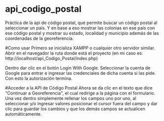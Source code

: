 # api_codigo_postal
Práctica de la api de código postal, que permite buscar un código postal al seleccionar un país. Y en base a eso mostrar las colonias en ese país con ese código postal y mostrar su estado, localidad y municipio además de las coordenadas de la georeferencia.

#Como usar
Primero se inicializa XAMPP o cualquier otro servidor similar. Abrir en el navegador la ruta donde está el proyecto (en mi caso es: http://localhost/api_Codigo_Postal/index.php)

Dentro dar clic en el botón Login With Google.
Seleccionar la cuenta de Google para entrar e ingresar las credenciales de dicha cuenta si las pide.
Con esto la autorización termina.

#Acceder a la API de Código Postal
Ahora se da clic en el texto que dice "Continuar a Georeferencia", el cual redirige a la página con el formulario.
Una vez dentro simplemente rellenar los campos uno por uno, al seleccionar y/o ingresar valores posicionar el cursor fuera del campo y dar clic para guardar los cambios y que los demás campos se actualicen automáticamente.
